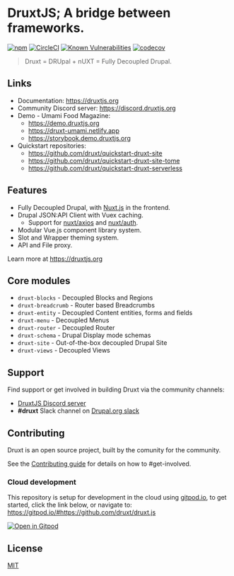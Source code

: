 # DruxtJS; A bridge between frameworks.

[![npm](https://badgen.net/npm/v/druxt)](https://www.npmjs.com/package/druxt)
[![CircleCI](https://circleci.com/gh/druxt/druxt.js.svg?style=svg)](https://circleci.com/gh/druxt/druxt.js)
[![Known Vulnerabilities](https://snyk.io/test/github/druxt/druxt.js/badge.svg?targetFile=package.json)](https://snyk.io/test/github/druxt/druxt.js?targetFile=package.json)
[![codecov](https://codecov.io/gh/druxt/druxt.js/branch/develop/graph/badge.svg)](https://codecov.io/gh/druxt/druxt.js)


> Druxt = DRUpal + nUXT = Fully Decoupled Drupal.


## Links

- Documentation: https://druxtjs.org
- Community Discord server: https://discord.druxtjs.org
- Demo - Umami Food Magazine:
  - https://demo.druxtjs.org
  - https://druxt-umami.netlify.app
  - https://storybook.demo.druxtjs.org
- Quickstart repositories:
  - https://github.com/druxt/quickstart-druxt-site
  - https://github.com/druxt/quickstart-druxt-site-tome
  - https://github.com/druxt/quickstart-druxt-serverless


## Features

- Fully Decoupled Drupal, with [Nuxt.js](https://github.com/nuxt/nuxt.js#features) in the frontend.
- Drupal JSON:API Client with Vuex caching.
  - Support for [nuxt/axios](https://axios.nuxtjs.org/) and [nuxt/auth](https://auth.nuxtjs.org/).
- Modular Vue.js component library system.
- Slot and Wrapper theming system.
- API and File proxy.

Learn more at https://druxtjs.org


## Core modules

- `druxt-blocks` - Decoupled Blocks and Regions
- `druxt-breadcrumb` - Router based Breadcrumbs
- `druxt-entity` - Decoupled Content entities, forms and fields
- `druxt-menu` - Decoupled Menus
- `druxt-router` - Decoupled Router
- `druxt-schema` - Drupal Display mode schemas
- `druxt-site` - Out-of-the-box decoupled Drupal Site
- `druxt-views` - Decoupled Views


## Support

Find support or get involved in building Druxt via the community channels:

- [DruxtJS Discord server](https://discord.druxtjs.org)
- **#druxt** Slack channel on [Drupal.org slack](https://drupal.org/slack)


## Contributing

Druxt is an open source project, built by the comunity for the community.

See the [Contributing guide](./CONTRIBUTING.md) for details on how to #get-involved.

### Cloud development

This repository is setup for development in the cloud using [gitpod.io](https://gitpod.io), to get started, click the link below, or navigate to: https://gitpod.io/#https://github.com/druxt/druxt.js

[![Open in Gitpod](https://gitpod.io/button/open-in-gitpod.svg)](https://gitpod.io/#https://github.com/druxt/druxt.js)

## License

[MIT](https://github.com/druxt/druxt.js/blob/develop/LICENSE)
